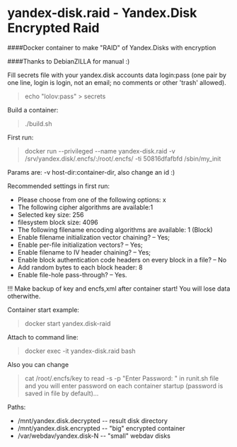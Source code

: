 # yandex-disk.raid - Yandex.Disk Encrypted Raid
####Docker container to make "RAID" of Yandex.Disks with encryption

####Thanks to DebianZILLA for manual :)

Fill secrets file with your yandex.disk accounts data
login:pass (one pair by one line, login is login, not an email; no comments or other 'trash' allowed).
> echo "lolov:pass" > secrets

Build a container:
> ./build.sh

First run:
> docker run --privileged --name yandex-disk.raid -v /srv/yandex.disk/.encfs/:/root/.encfs/ -ti 50816dfafbfd /sbin/my_init

Params are: -v host-dir:container-dir, also change an id :)

Recommended settings in first run:
* Please choose from one of the following options: x
* The following cipher algorithms are available:1
* Selected key size: 256
* filesystem block size: 4096
* The following filename encoding algorithms are available: 1 (Block)
* Enable filename initialization vector chaining? – Yes;
* Enable per-file initialization vectors? – Yes;
* Enable filename to IV header chaining? – Yes;
* Enable block authentication code headers on every block in a file? – No
* Add random bytes to each block header: 8
* Enable file-hole pass-through? – Yes.

!!! Make backup of key and encfs,xml after container start! You will lose data otherwithe.

Container start example:
> docker start yandex.disk-raid

Attach to command line:
> docker exec -it yandex-disk.raid bash

Also you can change 
> cat /root/.encfs/key
to
> read -s -p "Enter Password: "
in runit.sh file and you will enter password on each container startup (password is saved in file by default)...

Paths:
* /mnt/yandex.disk.decrypted -- result disk directory
* /mnt/yandex.disk.encrypted -- "big" encrypted container
* /var/webdav/yandex.disk-N -- "small" webdav disks
